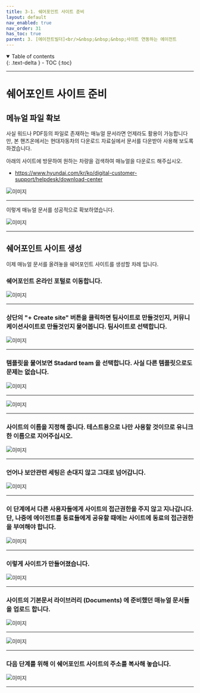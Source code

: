 ```yaml
---
title: 3-1. 쉐어포인트 사이트 준비
layout: default
nav_enabled: true
nav_order: 31
has_toc: true
parent: 3. [에이전트빌더]<br/>&nbsp;&nbsp;&nbsp;사이트 연동하는 에이전트
---
```


<details open markdown="block">
  <summary>
    Table of contents
  </summary>
  {: .text-delta }
- TOC
{:toc}
</details>

---

# 쉐어포인트 사이트 준비

## 메뉴얼 파일 확보

사실 워드나 PDF등의 파일로 존재하는 매뉴얼 문서라면 언제라도 활용이 가능합니다만, 본 핸즈온에서는 현대자동차의 다운로드 자료실에서 문서를 다운받아 사용해 보도록 하겠습니다.

아래의 사이트에 방문하여 원하는 차량을 검색하여 매뉴얼을 다운로드 해주십시오.

- https://www.hyundai.com/kr/ko/digital-customer-support/helpdesk/download-center

![이미지](../assets/30/31-01.png)

---

이렇게 매뉴얼 문서를 성공적으로 확보하였습니다.

![이미지](../assets/30/31-02.png)

---

## 쉐어포인트 사이트 생성

이제 매뉴얼 문서를 올려놓을 쉐어포인트 사이트를 생성할 차례 입니다.

### 쉐어포인트 온라인 포털로 이동합니다.

![이미지](../assets/30/31-03.png)

---

### 상단의 "+ Create site" 버튼을 클릭하면 팀사이트로 만들것인지, 커뮤니케이션사이트로 만들것인지 물어봅니다. 팀사이트로 선택합니다.

![이미지](../assets/30/31-04.png)

---

### 템플릿을 물어보면 Stadard team 을 선택합니다. 사실 다른 템플릿으로도 문제는 없습니다.

![이미지](../assets/30/31-05.png)

---

![이미지](../assets/30/31-06.png)

---

### 사이트의 이름을 지정해 줍니다. 테스트용으로 나만 사용할 것이므로 유니크한 이름으로 지어주십시오.

![이미지](../assets/30/31-07.png)

---

### 언어나 보안관련 세팅은 손대지 않고 그대로 넘어갑니다.

![이미지](../assets/30/31-08.png)

---

### 이 단계에서 다른 사용자들에게 사이트의 접근권한을 주지 않고 지나갑니다. 단, 나중에 에이전트를 동료들에게 공유할 때에는 사이트에 동료의 접근권한을 부여해야 합니다.

![이미지](../assets/30/31-09.png)

---

### 이렇게 사이트가 만들어졌습니다.

![이미지](../assets/30/31-10.png)

---

### 사이트의 기본문서 라이브러리 (Documents) 에 준비했던 매뉴얼 문서들을 업로드 합니다.

![이미지](../assets/30/31-11.png)

---

![이미지](../assets/30/31-12.png)

---

### 다음 단계를 위해 이 쉐어포인트 사이트의 주소를 복사해 놓습니다.

![이미지](../assets/30/31-13.png)

---
